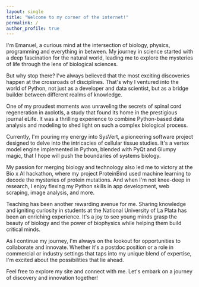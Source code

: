 ```yaml
---
layout: single
title: "Welcome to my corner of the internet!"
permalink: /
author_profile: true
---
```


I'm Emanuel, a curious mind at the intersection of biology, physics, programming and everything in between. My journey in science started with a deep fascination for the natural world, leading me to explore the mysteries of life through the lens of biological sciences.

But why stop there? I've always believed that the most exciting discoveries happen at the crossroads of disciplines. That's why I ventured into the world of Python, not just as a developer and data scientist, but as a bridge builder between different realms of knowledge.

One of my proudest moments was unraveling the secrets of spinal cord regeneration in axolotls, a study that found its home in the prestigious journal eLife. It was a thrilling experience to combine Python-based data analysis and modeling to shed light on such a complex biological process.

Currently, I'm pouring my energy into SysVert, a pioneering software project designed to delve into the intricacies of cellular tissue studies. It's a vertex model engine implemented in Python, blended with PyQt and Glumpy magic, that I hope will push the boundaries of systems biology.

My passion for merging biology and technology also led me to victory at the Bio x AI hackathon, where my project ProteinBind used machine learning to decode the mysteries of protein mutations. And when I'm not knee-deep in research, I enjoy flexing my Python skills in app development, web scraping, image analysis, and more.

Teaching has been another rewarding avenue for me. Sharing knowledge and igniting curiosity in students at the National University of La Plata has been an enriching experience. It's a joy to see young minds grasp the beauty of biology and the power of biophysics while helping them build critical minds.

As I continue my journey, I'm always on the lookout for opportunities to collaborate and innovate. Whether it's a postdoc position or a role in commercial or industry settings that taps into my unique blend of expertise, I'm excited about the possibilities that lie ahead.

Feel free to explore my site and connect with me. Let's embark on a journey of discovery and innovation together!